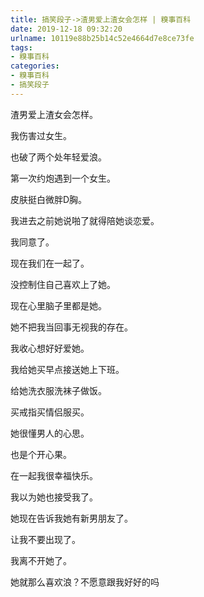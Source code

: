 ```yaml
---
title: 搞笑段子->渣男爱上渣女会怎样 | 糗事百科
date: 2019-12-18 09:32:20
urlname: 10119e88b25b14c52e4664d7e8ce73fe
tags: 
- 糗事百科
categories:
- 糗事百科
- 搞笑段子
---
```

渣男爱上渣女会怎样。

我伤害过女生。

也破了两个处年轻爱浪。

第一次约炮遇到一个女生。

皮肤挺白微胖D胸。

我进去之前她说啪了就得陪她谈恋爱。

我同意了。

现在我们在一起了。

没控制住自己喜欢上了她。

现在心里脑子里都是她。

她不把我当回事无视我的存在。

我收心想好好爱她。

我给她买早点接送她上下班。

给她洗衣服洗袜子做饭。

买戒指买情侣服买。

她很懂男人的心思。

也是个开心果。

在一起我很幸福快乐。

我以为她也接受我了。

她现在告诉我她有新男朋友了。

让我不要出现了。

我离不开她了。

她就那么喜欢浪？不愿意跟我好好的吗


